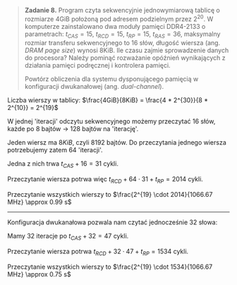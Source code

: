 > **Zadanie 8.** Program czyta sekwencyjnie jednowymiarową tablicę o rozmiarze 4GiB położoną pod adresem podzielnym przez $2^{20}$. W komputerze zainstalowano dwa moduły pamięci DDR4-2133 o parametrach: $t_{CAS} = 15, \ t_{RCD} = 15, \ t_{RP} = 15, \ t_{RAS} = 36$, maksymalny rozmiar transferu sekwencyjnego to 16 słów, długość wiersza (ang. *DRAM page size*) wynosi 8KiB. Ile czasu zajmie sprowadzenie danych do procesora? Należy pominąć rozważanie opóźnień wynikających z działania pamięci podręcznej i kontrolera pamięci. 
>
> Powtórz obliczenia dla systemu dysponującego pamięcią w konfiguracji dwukanałowej (ang. *dual-channel*).

Liczba wierszy w tablicy: $\frac{4GiB}{8KiB} = \frac{4 * 2^{30}}{8 * 2^{10}} = 2^{19}$

W jednej 'iteracji' odczytu sekwencyjnego możemy przeczytać $16$ słów, każde po $8$ bajtów $\rightarrow$ $128$ bajtów na 'iterację'.

Jeden wiersz ma $8 KiB$, czyli $8192$ bajtów.
Do przeczytania jednego wiersza potrzebujemy zatem $64$ 'iteracji'.

Jedna z nich trwa $t_{CAS} + 16 = 31$ cykli.

Przeczytanie wiersza potrwa więc $t_{RCD} + 64 \cdot 31 + t_{RP} = 2014$ cykli.

Przeczytanie wszystkich wierszy to $\frac{2^{19} \cdot 2014}{1066.67 MHz} \approx 0.99 s$

---

Konfiguracja dwukanałowa pozwala nam czytać jednocześnie $32$ słowa:

Mamy $32$ iteracje po $t_{CAS} + 32 = 47$ cykli.

Przeczytanie wiersza potrwa $t_{RCD} + 32 \cdot 47 + t_{RP} = 1534$ cykli.

Przeczytanie wszystkich wierszy to $\frac{2^{19} \cdot 1534}{1066.67 MHz} \approx 0.75 s$